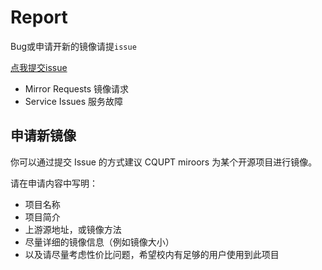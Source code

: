 # Report

Bug或申请开新的镜像请提`issue`

[点我提交issue](https://github.com/CQUPTMirror/Report/issues/new)

- Mirror Requests 镜像请求
- Service Issues 服务故障

## 申请新镜像

你可以通过提交 Issue 的方式建议 CQUPT miroors 为某个开源项目进行镜像。

请在申请内容中写明：
- 项目名称
- 项目简介
- 上游源地址，或镜像方法
- 尽量详细的镜像信息（例如镜像大小）
- 以及请尽量考虑性价比问题，希望校内有足够的用户使用到此项目
